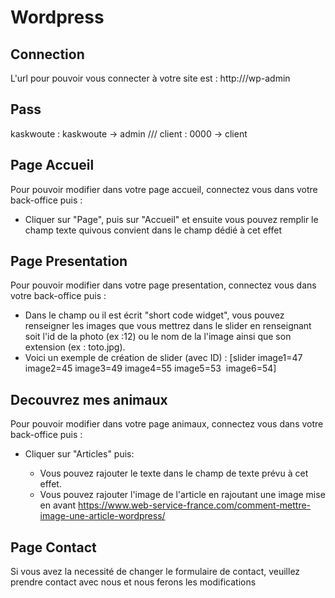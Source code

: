 # Wordpress

Connection
-
L'url pour pouvoir vous connecter à votre site est : http://<siteurl>/wp-admin

Pass
-
kaskwoute : kaskwoute -> admin ///
client : 0000 -> client

Page Accueil 
-
Pour pouvoir modifier dans votre page accueil, connectez vous dans votre back-office puis :

  - Cliquer sur "Page", puis sur "Accueil" et ensuite vous pouvez remplir le champ texte quivous convient dans le champ dédié à cet effet

Page Presentation
-
Pour pouvoir modifier dans votre page presentation, connectez vous dans votre back-office puis :

  - Dans le champ ou il est écrit "short code widget", vous pouvez renseigner les images que vous mettrez dans le slider en renseignant soit l'id de la photo (ex :12) ou le nom de la l'image ainsi que son extension (ex : toto.jpg).
  - Voici un exemple de création de slider (avec ID) :
    [slider image1=47 image2=45 image3=49 image4=55 image5=53  image6=54]

Decouvrez mes animaux
-
Pour pouvoir modifier dans votre page animaux, connectez vous dans votre back-office puis :

  - Cliquer sur "Articles" puis: 
    
      - Vous pouvez rajouter le texte dans le champ de texte prévu à cet effet.
      - Vous pouvez rajouter l'image de l'article en rajoutant une image mise en avant
      https://www.web-service-france.com/comment-mettre-image-une-article-wordpress/


Page Contact
-
Si vous avez la necessité de changer le formulaire de contact, veuillez prendre contact avec nous et nous ferons les modifications
